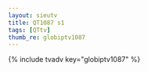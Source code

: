 ```yaml
--- 
layout: sieutv
title: QT1087 s1
tags: [QTtv]
thumb_re: globiptv1087
---
```

{% include tvadv key="globiptv1087" %} 
